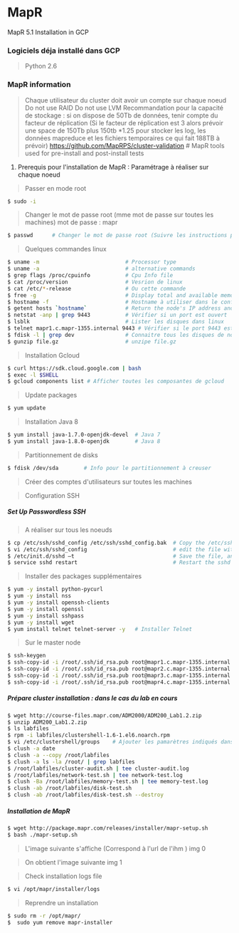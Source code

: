 # MapR
MapR 5.1 Installation in GCP

### Logiciels déja installé dans GCP 

> Python 2.6
> 

### MapR information 

> Chaque utilisateur du cluster doit avoir un compte sur chaque noeud 
>  Do not use RAID
>  Do not use LVM
> Recommandation pour la capacité de stockage : si on dispose de 50Tb de données, tenir compte du facteur de réplication (Si le facteur de réplication est 3 alors prévoir une space de 150Tb plus 150tb *1.25 pour stocker les log, les données mapreduce et les fichiers temporaires ce qui fait 188TB à prévoir) 
> https://github.com/MapRPS/cluster-validation # MapR tools used for pre-install and post-install tests

1. Prerequis pour l'installation de MapR : Paramétrage à réaliser sur chaque noeud 

> Passer en mode root

```sh
$ sudo -i 
```
> Changer le mot de passe root (mme mot de passe sur toutes les machines) mot de passe : mapr

```sh
$ passwd      # Changer le mot de passe root (Suivre les instructions pour changer le mot de passe)
```

> Quelques commandes linux 

```sh
$ uname -m                           # Processor type 
$ uname -a                           # alternative commands
$ grep flags /proc/cpuinfo           # Cpu Info file 
$ cat /proc/version                  # Vesrion de linux 
$ cat /etc/*-release                 # Ou cette commande 
$ free -g                            # Display total and available memory in gigabytes 
$ hostname -f                        # Hostname à utiliser dans le config 
$ getent hosts `hostname`            # Return the node's IP address and fully-qualified domain name (FQDN)
$ netstat -anp | grep 9443           # Vérifier si un port est ouvert
$ lsblk                              # Lister les disques dans linux 
$ telnet mapr1.c.mapr-1355.internal 9443 # Vérifier si le port 9443 est ouvert (Notons que mapr1... est le nom avec fdqn du server)
$ fdisk -l | grep dev                # Connaitre tous les disques de notre serveur
$ gunzip file.gz                     # unzipe file.gz
```

> Installation Gcloud

```sh
$ curl https://sdk.cloud.google.com | bash
$ exec -l $SHELL
$ gcloud components list # Afficher toutes les composantes de gcloud
```

> Update packages 

```sh
$ yum update
```

> Installation Java 8

```sh
$ yum install java-1.7.0-openjdk-devel  # Java 7
$ yum install java-1.8.0-openjdk        # Java 8
```

> Partitionnement de disks

```sh
$ fdisk /dev/sda        # Info pour le partitionnement à creuser
```

> Créer des comptes d'utilisateurs sur toutes les machines 

> Configuration SSH 

##### Set Up Passwordless SSH

> A réaliser sur tous les noeuds 

```sh
$ cp /etc/ssh/sshd_config /etc/ssh/sshd_config.bak  # Copy the /etc/ssh/sshd_config file to sshd_config.bak 
$ vi /etc/ssh/sshd_config                           # edit the file with this setting (PermitRootLogin yes PasswordAuthentication yes)
$ /etc/init.d/sshd –t                               # Save the file, and run this command 
$ service sshd restart                              # Restart the sshd service
```

> Installer des packages supplémentaires 

```sh
$ yum -y install python-pycurl 
$ yum -y install nss 
$ yum -y install openssh-clients 
$ yum -y install openssl 
$ yum -y install sshpass 
$ yum -y install wget
$ yum install telnet telnet-server -y   # Installer Telnet 
```

> Sur le master node

```sh
$ ssh-keygen                                                               # Generate key RSA  (/root/.ssh/id_rsa)
$ ssh-copy-id -i /root/.ssh/id_rsa.pub root@mapr1.c.mapr-1355.internal
$ ssh-copy-id -i /root/.ssh/id_rsa.pub root@mapr2.c.mapr-1355.internal     # Copy key to node 1 
$ ssh-copy-id -i /root/.ssh/id_rsa.pub root@mapr3.c.mapr-1355.internal     # Copy key to node 2
$ ssh-copy-id -i /root/.ssh/id_rsa.pub root@mapr4.c.mapr-1355.internal     # Copy key to node 3
```

##### Prépare cluster installation : dans le cas du lab en cours 

> 

```sh
$ wget http://course-files.mapr.com/ADM2000/ADM200_Lab1.2.zip
$ unzip ADM200_Lab1.2.zip
$ ls labfiles
$ rpm -i labfiles/clustershell-1.6-1.el6.noarch.rpm
$ vi /etc/clustershell/groups    # Ajouter les pamarètres indiqués dans la doc
$ clush -a date 
$ clush -a --copy /root/labfiles
$ clush -a ls -la /root/ | grep labfiles
$ /root/labfiles/cluster-audit.sh | tee cluster-audit.log
$ /root/labfiles/network-test.sh | tee network-test.log
$ clush -Ba /root/labfiles/memory-test.sh | tee memory-test.log
$ clush -ab /root/labfiles/disk-test.sh
$ clush -ab /root/labfiles/disk-test.sh --destroy
```

##### Installation de MapR 

```sh
$ wget http://package.mapr.com/releases/installer/mapr-setup.sh
$ bash ./mapr-setup.sh
```

> L'image suivante s'affiche (Correspond à l'url de l'ihm ) img 0 

> On obtient l'image suivante img 1

> Check installation logs file
 
```sh
$ vi /opt/mapr/installer/logs
```

> Reprendre un installation 

```sh
$ sudo rm -r /opt/mapr/
$  sudo yum remove mapr-installer
```













